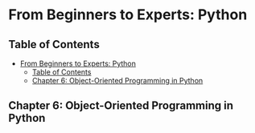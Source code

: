 # From Beginners to Experts: Python
## Table of Contents
- [From Beginners to Experts: Python](#from-beginners-to-experts-python)
  - [Table of Contents](#table-of-contents)
  - [Chapter 6: Object-Oriented Programming in Python](#chapter-6-object-oriented-programming-in-python)

## Chapter 6: Object-Oriented Programming in Python